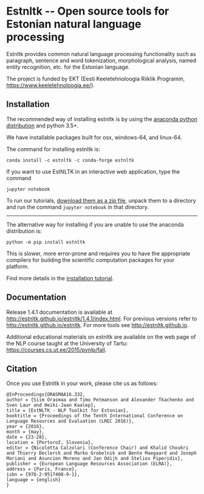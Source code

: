 Estnltk -- Open source tools for Estonian natural language processing
=====================================================================

Estnltk provides common natural language processing functionality such as paragraph, sentence and word tokenization,
morphological analysis, named entity recognition, etc. for the Estonian language.

The project is funded by EKT (Eesti Keeletehnoloogia Riiklik Programm, https://www.keeletehnoloogia.ee/).


## Installation
The recommended way of installing estnltk is by using the [anaconda python distribution](https://www.continuum.io/downloads) and python 3.5+.

We have installable packages built for osx, windows-64, and linux-64.

The command for installing estnltk is:
```
conda install -c estnltk -c conda-forge estnltk
```

If you want to use EstNLTK in an interactive web application, type the command

```
jupyter notebook
```
To run our tutorials, [download them as a zip file](https://github.com/estnltk/tutorials/archive/master.zip), unpack them to a directory and run the command `jupyter notebook` in that directory.  

---------

The alternative way for installing if you are unable to use the anaconda distribution is:

`python -m pip install estnltk`

This is slower, more error-prone and requires you to have the appropriate compilers for building the scientific computation packages for your platform. 

Find more details in the [installation tutorial](http://estnltk.github.io/estnltk/1.4/tutorials/installation.html).

## Documentation

Release 1.4.1 documentation is available at http://estnltk.github.io/estnltk/1.4.1/index.html.
For previous versions refer to http://estnltk.github.io/estnltk.
For more tools see http://estnltk.github.io.

Additional educational materials on estnltk are available on the web page of the NLP course taught at the University of Tartu: https://courses.cs.ut.ee/2015/pynlp/fall.

## Citation

Once you use Estnltk in your work, please cite us as follows:

    @InProceedings{ORASMAA16.332,
    author = {Siim Orasmaa and Timo Petmanson and Alexander Tkachenko and Sven Laur and Heiki-Jaan Kaalep},
    title = {EstNLTK - NLP Toolkit for Estonian},
    booktitle = {Proceedings of the Tenth International Conference on Language Resources and Evaluation (LREC 2016)},
    year = {2016},
    month = {may},
    date = {23-28},
    location = {Portorož, Slovenia},
    editor = {Nicoletta Calzolari (Conference Chair) and Khalid Choukri and Thierry Declerck and Marko Grobelnik and Bente Maegaard and Joseph Mariani and Asuncion Moreno and Jan Odijk and Stelios Piperidis},
    publisher = {European Language Resources Association (ELRA)},
    address = {Paris, France},
    isbn = {978-2-9517408-9-1},
    language = {english}
    }
